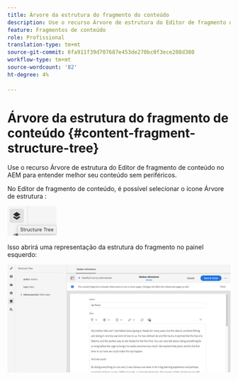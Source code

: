```yaml
---
title: Árvore da estrutura do fragmento do conteúdo
description: Use o recurso Árvore de estrutura do Editor de fragmento de conteúdo no AEM para entender melhor seu conteúdo sem periféricos.
feature: Fragmentos de conteúdo
role: Profissional
translation-type: tm+mt
source-git-commit: 6fa911f39d707687e453de270bc0f3ece208d380
workflow-type: tm+mt
source-wordcount: '82'
ht-degree: 4%

---
```



# Árvore da estrutura do fragmento de conteúdo {#content-fragment-structure-tree}

Use o recurso Árvore de estrutura do Editor de fragmento de conteúdo no AEM para entender melhor seu conteúdo sem periféricos.

No Editor de fragmento de conteúdo, é possível selecionar o ícone Árvore de estrutura :

![Árvore da estrutura do fragmento do conteúdo](assets/cfm-structuretree-01.png)

Isso abrirá uma representação da estrutura do fragmento no painel esquerdo:

![Árvore da estrutura do fragmento do conteúdo](assets/cfm-structuretree-02.png)